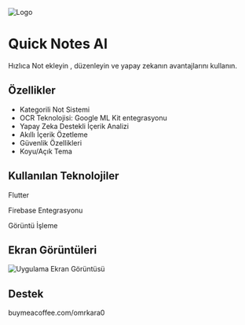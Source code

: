 
![Logo]([https://dev-to-uploads.s3.amazonaws.com/uploads/articles/th5xamgrr6se0x5ro4g6.png](https://github.com/user-attachments/assets/83c77111-44c3-4689-a077-26e1c446fff0))


    
# Quick Notes AI

Hızlıca Not ekleyin , düzenleyin ve yapay zekanın avantajlarını kullanın.


## Özellikler

- Kategorili Not Sistemi
- OCR Teknolojisi: Google ML Kit entegrasyonu
- Yapay Zeka Destekli İçerik Analizi
- Akıllı İçerik Özetleme
- Güvenlik Özellikleri
- Koyu/Açık Tema


  
## Kullanılan Teknolojiler

Flutter

Firebase Entegrasyonu

Görüntü İşleme



  
## Ekran Görüntüleri

![Uygulama Ekran Görüntüsü](https://via.placeholder.com/468x300?text=App+Screenshot+Here)

  
## Destek

buymeacoffee.com/omrkara0

  
